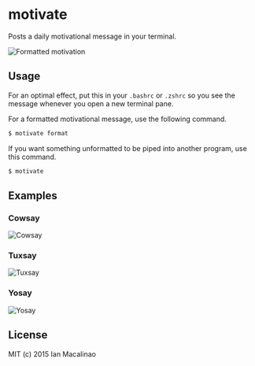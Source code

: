 motivate
========

Posts a daily motivational message in your terminal.

![Formatted motivation][motivate-format]

## Usage
For an optimal effect, put this in your `.bashrc` or `.zshrc` so you see the message whenever you open a new terminal pane.

For a formatted motivational message, use the following command.
```bash
$ motivate format
```

If you want something unformatted to be piped into another program, use this command.
```bash
$ motivate
```

## Examples

### Cowsay
![Cowsay][motivate-cowsay]

### Tuxsay
![Tuxsay][motivate-tux]

### Yosay
![Yosay][motivate-yosay]

## License
MIT (c) 2015 Ian Macalinao

[motivate-format]: https://raw.githubusercontent.com/simplyianm/motivate/master/img/motivate-format.png
[motivate-cowsay]: https://raw.githubusercontent.com/simplyianm/motivate/master/img/motivate-cowsay.png
[motivate-tux]: https://raw.githubusercontent.com/simplyianm/motivate/master/img/motivate-tux.png
[motivate-yosay]: https://raw.githubusercontent.com/simplyianm/motivate/master/img/motivate-yosay.png
